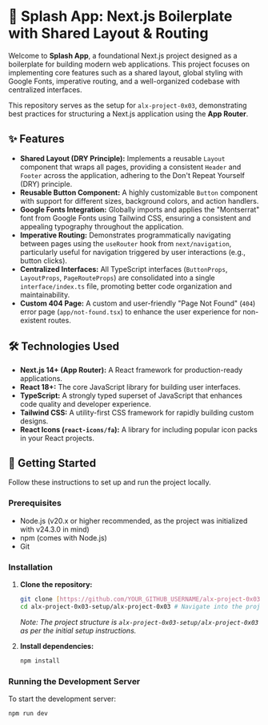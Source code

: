 # 🚀 Splash App: Next.js Boilerplate with Shared Layout & Routing

Welcome to **Splash App**, a foundational Next.js project designed as a boilerplate for building modern web applications. This project focuses on implementing core features such as a shared layout, global styling with Google Fonts, imperative routing, and a well-organized codebase with centralized interfaces.

This repository serves as the setup for `alx-project-0x03`, demonstrating best practices for structuring a Next.js application using the **App Router**.

## ✨ Features

* **Shared Layout (DRY Principle):** Implements a reusable `Layout` component that wraps all pages, providing a consistent `Header` and `Footer` across the application, adhering to the Don't Repeat Yourself (DRY) principle.
* **Reusable Button Component:** A highly customizable `Button` component with support for different sizes, background colors, and action handlers.
* **Google Fonts Integration:** Globally imports and applies the "Montserrat" font from Google Fonts using Tailwind CSS, ensuring a consistent and appealing typography throughout the application.
* **Imperative Routing:** Demonstrates programmatically navigating between pages using the `useRouter` hook from `next/navigation`, particularly useful for navigation triggered by user interactions (e.g., button clicks).
* **Centralized Interfaces:** All TypeScript interfaces (`ButtonProps`, `LayoutProps`, `PageRouteProps`) are consolidated into a single `interface/index.ts` file, promoting better code organization and maintainability.
* **Custom 404 Page:** A custom and user-friendly "Page Not Found" (`404`) error page (`app/not-found.tsx`) to enhance the user experience for non-existent routes.

## 🛠️ Technologies Used

* **Next.js 14+ (App Router):** A React framework for production-ready applications.
* **React 18+:** The core JavaScript library for building user interfaces.
* **TypeScript:** A strongly typed superset of JavaScript that enhances code quality and developer experience.
* **Tailwind CSS:** A utility-first CSS framework for rapidly building custom designs.
* **React Icons (`react-icons/fa`):** A library for including popular icon packs in your React projects.

## 🚀 Getting Started

Follow these instructions to set up and run the project locally.

### Prerequisites

* Node.js (v20.x or higher recommended, as the project was initialized with v24.3.0 in mind)
* npm (comes with Node.js)
* Git

### Installation

1.  **Clone the repository:**
    ```bash
    git clone [https://github.com/YOUR_GITHUB_USERNAME/alx-project-0x03-setup.git](https://github.com/YOUR_GITHUB_USERNAME/alx-project-0x03-setup.git) # Replace with your actual repo URL
    cd alx-project-0x03-setup/alx-project-0x03 # Navigate into the project directory
    ```
    *Note: The project structure is `alx-project-0x03-setup/alx-project-0x03` as per the initial setup instructions.*

2.  **Install dependencies:**
    ```bash
    npm install
    ```

### Running the Development Server

To start the development server:

```bash
npm run dev